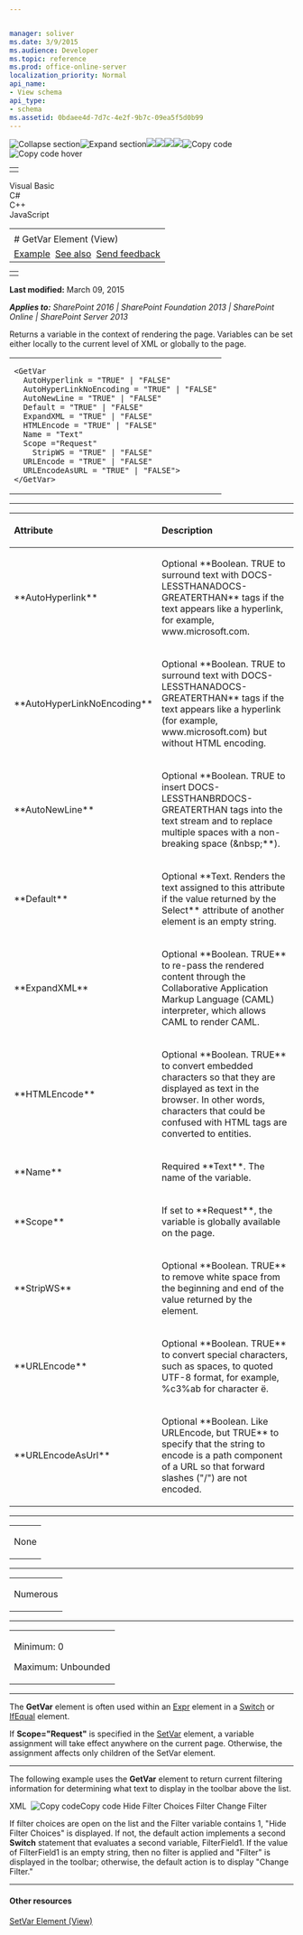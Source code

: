 ```yaml
---


manager: soliver
ms.date: 3/9/2015
ms.audience: Developer
ms.topic: reference
ms.prod: office-online-server
localization_priority: Normal
api_name:
- View schema
api_type:
- schema
ms.assetid: 0bdaee4d-7d7c-4e2f-9b7c-09ea5f5d0b99
---
```


![Collapse
section](../icons/collapse_all.gif "Collapse section")![Expand
section](../icons/expand_all.gif "Expand section")![](../icons/collapse_all.gif)![](../icons/expand_all.gif)![](../icons/dropdown.gif)![](../icons/dropdownHover.gif)![Copy
code](../icons/copycode.gif "Copy code")![Copy code
hover](../icons/copycodeHighlight.gif "Copy code hover")
<table>
<tbody>
<tr class="odd">
<td align="left"></td>
</tr>
</tbody>
</table>

Visual Basic  
C\#  
C++  
JavaScript  

<table>
<tbody>
<tr class="odd">
<td align="left"><span id="runningHeaderText"></span></td>
</tr>
<tr class="even">
<td align="left"># GetVar Element (View)</td>
</tr>
<tr class="odd">
<td align="left"><a href="#exampleToggle">Example</a>  <a href="#seeAlsoToggle">See also</a>  <span id="headfeedbackarea" class="feedbackhead"><a href="javascript:SubmitFeedback(&#39;docthis@Microsoft.com&#39;,&#39;&#39;,&#39;&#39;,&#39;&#39;,&#39;1.0.18082.1225&#39;,&#39;%0\dThank%20you%20for%20your%20feedback.%20The%20developer%20writing%20teams%20use%20your%20feedback%20to%20improve%20documentation.%20While%20we%20are%20reviewing%20your%20feedback,%20we%20may%20send%20you%20e-mail%20to%20ask%20for%20clarification%20or%20feedback%20on%20a%20solution.%20We%20do%20not%20use%20your%20e-mail%20address%20for%20any%20other%20purpose%20and%20we%20delete%20it%20after%20we%20finish%20our%20review.%0\AFor%20further%20information%20about%20the%20privacy%20policies%20of%20Microsoft,%20please%20see%20http://privacy.microsoft.com/en-us/default.aspx.%0\A%0\d&#39;,&#39;Customer%20feedback&#39;);">Send feedback</a></span></td>
</tr>
</tbody>
</table>

<table>
<colgroup>
<col width="100%" />
</colgroup>
<tbody>
<tr class="odd">
<td align="left"></td>
</tr>
</tbody>
</table>

**Last modified:** March 09, 2015

***Applies to:** SharePoint 2016 | SharePoint Foundation 2013 |
SharePoint Online | SharePoint Server 2013*

Returns a variable in the context of rendering the page. Variables can
be set either locally to the current level of XML or globally to the
page.

<span codelanguage="other"></span>
<table>
<colgroup>
<col width="100%" />
</colgroup>
<tbody>
<tr class="odd">
<td align="left"><pre><code>&lt;GetVar
  AutoHyperlink = &quot;TRUE&quot; | &quot;FALSE&quot;
  AutoHyperLinkNoEncoding = &quot;TRUE&quot; | &quot;FALSE&quot;
  AutoNewLine = &quot;TRUE&quot; | &quot;FALSE&quot;
  Default = &quot;TRUE&quot; | &quot;FALSE&quot;
  ExpandXML = &quot;TRUE&quot; | &quot;FALSE&quot;
  HTMLEncode = &quot;TRUE&quot; | &quot;FALSE&quot;
  Name = &quot;Text&quot;
  Scope =&quot;Request&quot;
    StripWS = &quot;TRUE&quot; | &quot;FALSE&quot;
  URLEncode = &quot;TRUE&quot; | &quot;FALSE&quot;
  URLEncodeAsURL = &quot;TRUE&quot; | &quot;FALSE&quot;&gt;
&lt;/GetVar&gt;</code></pre></td>
</tr>
</tbody>
</table>


-----------------------------------------------------------------------------------------------------------------------------------------------------------------------------------------------

<table>
<colgroup>
<col width="50%" />
<col width="50%" />
</colgroup>
<thead>
<tr class="header">
<th align="left"><p>Attribute</p></th>
<th align="left"><p>Description</p></th>
</tr>
</thead>
<tbody>
<tr class="odd">
<td align="left"><p>**AutoHyperlink**</p></td>
<td align="left"><p>Optional **Boolean</span>. <span class="keyword">TRUE</span> to surround text with <span class="keyword">DOCS-LESSTHANADOCS-GREATERTHAN** tags if the text appears like a hyperlink, for example, www.microsoft.com.</p></td>
</tr>
<tr class="even">
<td align="left"><p>**AutoHyperLinkNoEncoding**</p></td>
<td align="left"><p>Optional **Boolean</span>. <span class="keyword">TRUE</span> to surround text with <span class="keyword">DOCS-LESSTHANADOCS-GREATERTHAN** tags if the text appears like a hyperlink (for example, www.microsoft.com) but without HTML encoding.</p></td>
</tr>
<tr class="odd">
<td align="left"><p>**AutoNewLine**</p></td>
<td align="left"><p>Optional **Boolean</span>. <span class="keyword">TRUE</span> to insert <span class="keyword">DOCS-LESSTHANBRDOCS-GREATERTHAN</span> tags into the text stream and to replace multiple spaces with a non-breaking space (<span class="keyword">&amp;nbsp;**).</p></td>
</tr>
<tr class="even">
<td align="left"><p>**Default**</p></td>
<td align="left"><p>Optional **Text</span>. Renders the text assigned to this attribute if the value returned by the <span class="keyword">Select** attribute of another element is an empty string.</p></td>
</tr>
<tr class="odd">
<td align="left"><p>**ExpandXML**</p></td>
<td align="left"><p>Optional **Boolean</span>. <span class="keyword">TRUE** to re-pass the rendered content through the Collaborative Application Markup Language (CAML) interpreter, which allows CAML to render CAML.</p></td>
</tr>
<tr class="even">
<td align="left"><p>**HTMLEncode**</p></td>
<td align="left"><p>Optional **Boolean</span>. <span class="keyword">TRUE** to convert embedded characters so that they are displayed as text in the browser. In other words, characters that could be confused with HTML tags are converted to entities.</p></td>
</tr>
<tr class="odd">
<td align="left"><p>**Name**</p></td>
<td align="left"><p>Required **Text**. The name of the variable.</p></td>
</tr>
<tr class="even">
<td align="left"><p>**Scope**</p></td>
<td align="left"><p>If set to **Request**, the variable is globally available on the page.</p></td>
</tr>
<tr class="odd">
<td align="left"><p>**StripWS**</p></td>
<td align="left"><p>Optional **Boolean</span>. <span class="keyword">TRUE** to remove white space from the beginning and end of the value returned by the element.</p></td>
</tr>
<tr class="even">
<td align="left"><p>**URLEncode**</p></td>
<td align="left"><p>Optional **Boolean</span>. <span class="keyword">TRUE** to convert special characters, such as spaces, to quoted UTF-8 format, for example, %c3%ab for character ë.</p></td>
</tr>
<tr class="odd">
<td align="left"><p>**URLEncodeAsUrl**</p></td>
<td align="left"><p>Optional **Boolean</span>. Like <span class="keyword">URLEncode</span>, but <span class="keyword">TRUE** to specify that the string to encode is a path component of a URL so that forward slashes (&quot;/&quot;) are not encoded.</p></td>
</tr>
</tbody>
</table>


---------------------------------------------------------------------------------------------------------------------------------------------------------------------------------------------------

<table>
<colgroup>
<col width="100%" />
</colgroup>
<tbody>
<tr class="odd">
<td align="left"><p>None</p></td>
</tr>
</tbody>
</table>


----------------------------------------------------------------------------------------------------------------------------------------------------------------------------------------------------

<table>
<colgroup>
<col width="100%" />
</colgroup>
<tbody>
<tr class="odd">
<td align="left"><p>Numerous</p></td>
</tr>
</tbody>
</table>


------------------------------------------------------------------------------------------------------------------------------------------------------------------------------------------------

<table>
<colgroup>
<col width="100%" />
</colgroup>
<tbody>
<tr class="odd">
<td align="left"><p>Minimum: 0</p>
<p>Maximum: Unbounded</p></td>
</tr>
</tbody>
</table>


----------------------------------------------------------------------------------------------------------------------------------------------------------------------------------------------------------------------------

The **GetVar** element is often used within an
[Expr](expr-element-view.htm) element in a
[Switch](switch-element-view.htm) or
[IfEqual](ifequal-element-view.htm) element.

If **Scope="Request"** is specified in the
[SetVar](setvar-element-view.htm) element, a variable
assignment will take effect anywhere on the current page. Otherwise, the
assignment affects only children of the <span
class="keyword">SetVar</span> element.


------------------------------------------------------------------------------------------------------------------------------------------------------------------------------------------

The following example uses the **GetVar**
element to return current filtering information for determining what
text to display in the toolbar above the list.

<span codelanguage="xmlLang"></span>
XML 
<span class="copyCode" onclick="CopyCode(this)"
onkeypress="CopyCode_CheckKey(this, event)"
onmouseover="ChangeCopyCodeIcon(this)"
onmouseout="ChangeCopyCodeIcon(this)" tabindex="0">![Copy
code](../icons/copycode.gif "Copy code")Copy code</span>
    <Switch>
       <Expr>
          <GetVar Name="Filter" />
       </Expr>
       <Case Value="1">
          <HTML>Hide Filter Choices</HTML>
       </Case>
       <Default>
          <Switch>
             <Expr>
                <GetVar Name="FilterField1" />
             </Expr>
             <Case Value="">
                <HTML>Filter</HTML>
             </Case>
             <Default>
                <HTML>Change Filter</HTML>
             </Default>
          </Switch>
       </Default>
    </Switch>

If filter choices are open on the list and the Filter variable contains
1, "Hide Filter Choices" is displayed. If not, the default action
implements a second **Switch** statement that
evaluates a second variable, FilterField1. If the value of FilterField1
is an empty string, then no filter is applied and "Filter" is displayed
in the toolbar; otherwise, the default action is to display "Change
Filter."


-------------------------------------------------------------------------------------------------------------------------------------------------------------------------------------------

#### Other resources

<span sdata="link">[SetVar Element
(View)](setvar-element-view.htm)</span>








